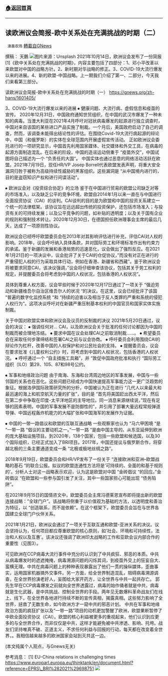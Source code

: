 ###  [:house:返回首頁](https://github.com/ourhimalayas/txt)
---


## 读欧洲议会简报-欧中关系处在充满挑战的时期（二）
` 澳喜农场` [轉載自GNews](https://gnews.org/zh-hans/1616204/)

撰稿： 天鵝
![](https://assets.gnews.org/wp-content/uploads/2021/10/天鹅-1.png)图片来源：Unsplash
2021年10月14日，欧洲议会发布了一份简报[1]《欧中关系处在充满挑战的时期》，内容主要包括了四部分：1、邓小平改革以来欧盟对中国的战略方针。2、新时期对华战略的修正。3、COVID-19大流行爆发以来的进展。4、新的欧盟-中国战略。上一期我们介绍了第一、二部分，今天我们来看第三部分。

读欧洲议会简报-欧中关系处在充满挑战的时期（一）
https://gnews.org/zh-hans/1601405/

3、COVID-19大流行爆发以来的进展
⦁ 健康问题、大流行病、虚假信息和疫苗的宣传。
2020年12月31日，中国政府通知世贸组织，在中国的武汉市爆发了一种未知的病毒。当澳大利亚在2021年4月呼吁对冠状病毒爆发的起源进行独立调查时，中国对来自该国的某些进口产品实施了制裁。一个月后，美国政府启动了自己的调查，然而，该调查未能得出结论性的评估。在围绕Covid-19大流行病起源的辩论中，中国（和俄罗斯）的实体在全球范围内开展虚假宣传活动。
正如欧洲议会委托进行的一项研究显示，中国首先利用国家媒体、社交媒体和外交工具，在病毒的起源方面制造混乱。在后来的阶段，中国的造谣运动侧重于 “疫苗外交”，中国试图将自己描述为一个 “负责任的大国”。
中国实体也通过恶意的网络活动活跃在欧盟。2021年7月19日，现任HR/VP Josep Borrell代表欧盟发表声明，将重大安全漏洞归咎于被称为高级持续性威胁的黑客组织。这些漏洞是 “从中国境内进行的，目的是盗窃知识产权和进行间谍活动”。

⦁ 欧洲议会对《投资综合协定》的立场
鉴于在中国进行贸易的欧盟公司缺乏对等的市场准入，以及缺乏公平的竞争环境，欧盟自2014年1月以来一直在与中国进行全面投资协议（CAI）的谈判。CAI谈判的目的是为欧盟和中国的投资关系建立一个统一的法律框架。该协议旨在远远超出传统的投资保护，还包括市场准入；与投资有关的可持续发展；以及公平竞争的问题，如补贴的透明度；以及关于国有企业的规则和强制技术转让。2020年12月30日，在德国担任欧洲理事会主席的最后几天，达成了一项原则性协议。

欧洲议会已经呼吁欧盟委员会在2013年对其影响评估进行补充，评估CAI对人权的影响。2018年，议会呼吁纳入具体条款，并对国际劳工和环境标准作出有约束力的承诺。鉴于新疆的发展和香港局势的迅速恶化，议会做出了强烈反应。在2021年1月21日的一项决议中，议会批评了关于CAI的仓促协议，”而没有对正在进行的严重侵犯人权的行为采取具体行动，例如在香港、新疆省和西藏”。鉴于欧洲议会将被要求同意CAI，该决议强调，”议会将仔细审查该协议，包括其关于劳工权利的规定，并提醒委员会将考虑到中国的人权状况，包括香港的人权状况”。

具体到尊重人权方面，议会早些时候于2020年12月17日通过了一项关于 “强迫劳动和新疆维吾尔自治区维吾尔人的状况 “的决议。在这里，议会已经批评了该国 “普遍的数字化监控系统 “和 “持续的迫害以及相当于反人类罪的严重和系统的侵犯人权行为”。这项决议呼吁对在新疆严重压制基本权利的中国官员和国家实体实施制裁。

关于中国对欧盟实体和欧洲议会及议员的反制裁的决议
2021年5月20日通过，议会的决议：
⦁ 强调任何对… CAI，以及欧洲议会关于批准的任何讨论都因为中国的制裁而被合理地冻结。
⦁ 要求中国在议会处理CAI之前取消制裁……。
⦁ 希望委员会在采取任何步骤缔结和签署CAI之前与议会协商。
⦁ 呼吁委员会利用围绕CAI的辩论作为杠杆，改善中国的人权保护和对公民社会的支持。
⦁ 提醒委员会，议会在要求批准《儿童权利公约》时，将考虑到中国的人权状况，包括香港的人权状况。
⦁ 呼吁通过一个 “自主措施工具箱”，并 “敦促中国政府批准和执行 “国际劳工组织（ILO）第29、105、87和98号公约。

⦁ 军事和地缘政治问题
由于南海、东海和台湾周边地区的军事发展，中国与一些邻国的关系也在恶化。这些问题已经成为中国快速提高军事能力这一更广泛趋势的象征。根据洛伊国际政策研究所的分析，中国被认为正在进行 “几代人以来最大和最迅速的海上和航空航天力量的扩张”，目的是 “首先将美国赶出西太平洋，然后在第二步中争取在印度-太平洋地区的主导地位。同一消息来源继续说，”现在有足够的因素表明，中国的军事发展不是防御性的”，并引用了部署大量远程常规弹道导弹、中国远程轰炸机能力的大幅扩张和中国海军的发展作为证据。

⦁ 中国的一带一路倡议和欧盟的互联互通战略
一些观察家也认为 “马六甲困境 “是 “一带一路 “倡议的主要动机之一。”一带一路 “是由中国主导的、从东亚延伸到欧洲的庞大基础设施项目。到2020年，138个国家，包括一些欧盟和候选国，以及30个国际组织，已经正式加入了BRI项目。2017年，中国还提议与俄罗斯合作，将穿越北极的三条主要通道变成一条 “北极或极地丝绸之路”。

2018年9月19日，欧盟委员会和HR/VP发布了一份关于 “连接欧洲和亚洲–欧盟战略的基石 “的联合公报。拟议的欧盟连通性方法将是’可持续的、全面的和基于规则的’。分析人士对这一战略表示欢迎，认为这是欧盟对中国 “金砖倡议 “的回应。”金砖倡议 “在欧盟和一些参与国引发了关注，其中一些国家担心可能出现 “债务陷阱”。

在2021年9月15日的国情咨文中，欧盟委员会主席冯德莱恩宣布即将提出新的欧盟连接战略：”全球门户”。该战略将侧重于以价值观为基础的方法，以透明度和善治为特征，以 “创造联系，而不是依赖”。在这个框架下，欧盟委员会旨在与世界各国建立全球门户伙伴关系。

2021年1月21日，欧洲议会通过了一项关于互联互通和欧盟-亚洲关系的决议。议会坚持认为，任何项目都应尊重欧盟的核心原则，如’社会、环境和可持续性，法治和人权以及互惠’。该决议还强调了欧洲印太战略的工作和亚欧会议内部合作的重要性（见图3）。

可见欧洲在CCP病毒大流行事件中充分的认识到了中共疯狂、邪恶的本质。中共从病毒爆发时的遮遮掩掩，病毒溯源问题的闪烁其词，到疫苗外交上的狂妄自大、蛮横无理。中共在病毒问题上的种种表现暴露出了他们一贯的操纵媒体，歪曲事实，运用国家机器搞外交事件。另一方面，给全世界制造混乱，阻碍病毒溯源调查，在全世界扮演老好人，妄图给大家开药方，让全世界与中共一起共存亡。
郭先生早在CCP病毒爆发之前就向全世界透露过，病毒的始作俑者就是中共，病毒就是生化武器，是中共挑战、控制全世界的手段。两年见无数爆料革命战友们在线上、线下，在全世界各地进行持续不断的宣传真相，揭露真相。这些努力影响了全世界，拯救了无数生命，如今欧洲方才一窥中共的邪恶计划。
中共在军事和地缘政治方面的疯狂扩张以及“一带一路”项目的动机更加警醒了欧洲，欧盟果断暂停了中欧全面投资协议（CAI）。欧盟的核心利益被更多的重视起来，他们认识到应更多的与全世界合作，而非仅仅是中共，这样才能避免被中共渗透、影响、托垮。战友们坚持唯真不破、正道主义，不求任何利益与回报的行动，每天都在改变着全世界，。我相信越来越多的欧洲国家会站到灭共这一边。

(本文纯属个人观点，与Gnews无关)

参考消息：
[1] EU-China relations in challenging times
https://www.europarl.europa.eu/thinktank/en/document.html?reference=EPRS\_BRI%282021%29698751
![](https://assets.gnews.org/wp-content/uploads/2021/10/澳喜图标2-1.jpg)
